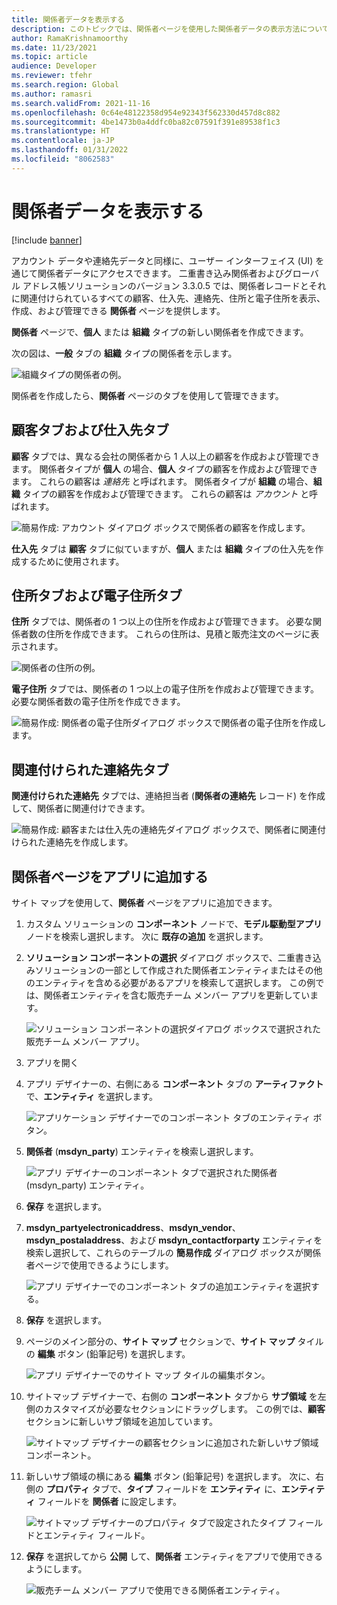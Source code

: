 ```yaml
---
title: 関係者データを表示する
description: このトピックでは、関係者ページを使用した関係者データの表示方法について説明します。
author: RamaKrishnamoorthy
ms.date: 11/23/2021
ms.topic: article
audience: Developer
ms.reviewer: tfehr
ms.search.region: Global
ms.author: ramasri
ms.search.validFrom: 2021-11-16
ms.openlocfilehash: 0c64e48122358d954e92343f562330d457d8c882
ms.sourcegitcommit: 4be1473b0a4ddfc0ba82c07591f391e89538f1c3
ms.translationtype: HT
ms.contentlocale: ja-JP
ms.lasthandoff: 01/31/2022
ms.locfileid: "8062583"
---
```

# <a name="view-party-data"></a>関係者データを表示する

[!include [banner](../../includes/banner.md)]



アカウント データや連絡先データと同様に、ユーザー インターフェイス (UI) を通じて関係者データにアクセスできます。 二重書き込み関係者およびグローバル アドレス帳ソリューションのバージョン 3.3.0.5 では、関係者レコードとそれに関連付けられているすべての顧客、仕入先、連絡先、住所と電子住所を表示、作成、および管理できる **関係者** ページを提供します。

**関係者** ページで、**個人** または **組織** タイプの新しい関係者を作成できます。

次の図は、**一般** タブの **組織** タイプの関係者を示します。

![組織タイプの関係者の例。](media/ViewParty_Image1.PNG)

関係者を作成したら、**関係者** ページのタブを使用して管理できます。

## <a name="customers-and-vendors-tabs"></a>顧客タブおよび仕入先タブ

**顧客** タブでは、異なる会社の関係者から 1 人以上の顧客を作成および管理できます。 関係者タイプが **個人** の場合、**個人** タイプの顧客を作成および管理できます。 これらの顧客は *連絡先* と呼ばれます。 関係者タイプが **組織** の場合、**組織** タイプの顧客を作成および管理できます。 これらの顧客は *アカウント* と呼ばれます。 

![簡易作成: アカウント ダイアログ ボックスで関係者の顧客を作成します。](media/ViewParty_Image2.PNG)

**仕入先** タブは **顧客** タブに似ていますが、**個人** または **組織** タイプの仕入先を作成するために使用されます。

## <a name="postal-addresses-and-electronic-addresses-tabs"></a>住所タブおよび電子住所タブ

**住所** タブでは、関係者の 1 つ以上の住所を作成および管理できます。 必要な関係者数の住所を作成できます。 これらの住所は、見積と販売注文のページに表示されます。

![関係者の住所の例。](media/ViewParty_Image3.PNG)

**電子住所** タブでは、関係者の 1 つ以上の電子住所を作成および管理できます。 必要な関係者数の電子住所を作成できます。

![簡易作成: 関係者の電子住所ダイアログ ボックスで関係者の電子住所を作成します。](media/ViewParty_Image4.PNG)

## <a name="associated-contacts-tab"></a>関連付けられた連絡先タブ

**関連付けられた連絡先** タブでは、連絡担当者 (**関係者の連絡先** レコード) を作成して、関係者に関連付けできます。

![簡易作成: 顧客または仕入先の連絡先ダイアログ ボックスで、関係者に関連付けられた連絡先を作成します。](media/ViewParty_Image5.PNG)

## <a name="add-the-party-page-to-your-app"></a>関係者ページをアプリに追加する

サイト マップを使用して、**関係者** ページをアプリに追加できます。

1. カスタム ソリューションの **コンポーネント** ノードで、**モデル駆動型アプリ** ノードを検索し選択します。 次に **既存の追加** を選択します。
2. **ソリューション コンポーネントの選択** ダイアログ ボックスで、二重書き込みソリューションの一部として作成された関係者エンティティまたはその他のエンティティを含める必要があるアプリを検索して選択します。 この例では、関係者エンティティを含む販売チーム メンバー アプリを更新しています。

    ![ソリューション コンポーネントの選択ダイアログ ボックスで選択された販売チーム メンバー アプリ。](media/ViewParty_Image6.png)

3. アプリを開く
4. アプリ デザイナーの、右側にある **コンポーネント** タブの **アーティファクト** で、**エンティティ** を選択します。

    ![アプリケーション デザイナーでのコンポーネント タブのエンティティ ボタン。](media/ViewParty_Image7.png)

5. **関係者** (**msdyn_party**) エンティティを検索し選択します。

    ![アプリ デザイナーのコンポーネント タブで選択された関係者 (msdyn_party) エンティティ。](media/ViewParty_Image8.png)

6. **保存** を選択します。
7. **msdyn_partyelectronicaddress**、**msdyn_vendor**、**msdyn_postaladdress**、および **msdyn_contactforparty** エンティティを検索し選択して、これらのテーブルの **簡易作成** ダイアログ ボックスが関係者ページで使用できるようにします。

    ![アプリ デザイナーでのコンポーネント タブの追加エンティティを選択する。](media/ViewParty_Image13.PNG)

8. **保存** を選択します。
9. ページのメイン部分の、**サイト マップ** セクションで、**サイト マップ** タイルの **編集** ボタン (鉛筆記号) を選択します。

    ![アプリ デザイナーでのサイト マップ タイルの編集ボタン。](media/ViewParty_Image9.png)

10. サイトマップ デザイナーで、右側の **コンポーネント** タブから **サブ領域** を左側のカスタマイズが必要なセクションにドラッグします。 この例では、**顧客** セクションに新しいサブ領域を追加しています。

    ![サイトマップ デザイナーの顧客セクションに追加された新しいサブ領域コンポーネント。](media/ViewParty_Image10.png)

11. 新しいサブ領域の横にある **編集** ボタン (鉛筆記号) を選択します。 次に、右側の **プロパティ** タブで、**タイプ** フィールドを **エンティティ** に、**エンティティ** フィールドを **関係者** に設定します。

    ![サイトマップ デザイナーのプロパティ タブで設定されたタイプ フィールドとエンティティ フィールド。](media/ViewParty_Image11.png)

12. **保存** を選択してから **公開** して、**関係者** エンティティをアプリで使用できるようにします。

    ![販売チーム メンバー アプリで使用できる関係者エンティティ。](media/ViewParty_Image12.png)
